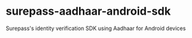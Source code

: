 # surepass-aadhaar-android-sdk
Surepass's identity verification SDK using Aadhaar for Android devices
